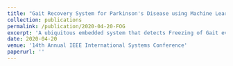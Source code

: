 ```yaml
---
title: "Gait Recovery System for Parkinson's Disease using Machine Learning on Embedded Platforms"
collection: publications
permalink: /publication/2020-04-20-FOG
excerpt: 'A ubiquitous embedded system that detects Freezing of Gait events with Machine Learning from accelerometer signals'
date: 2020-04-20
venue: '14th Annual IEEE International Systems Conference'
paperurl: ''
---
```




